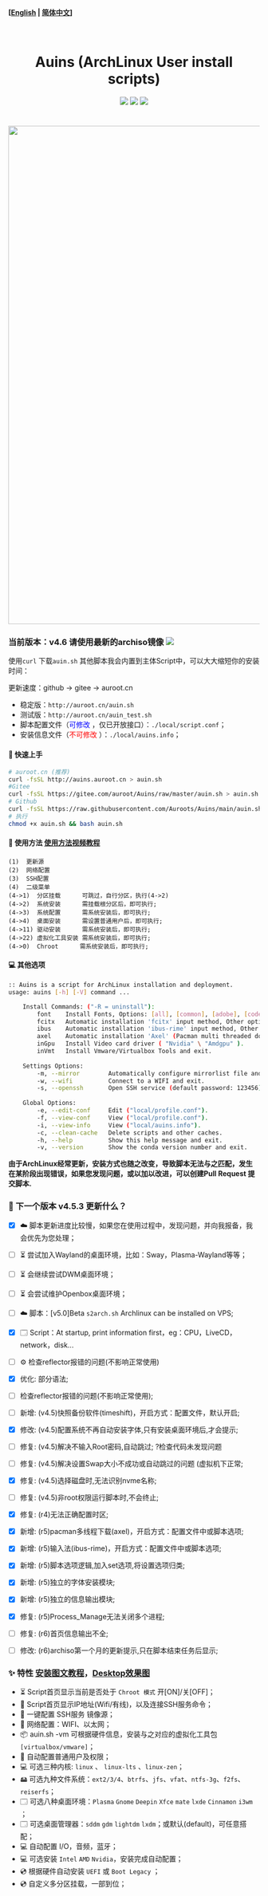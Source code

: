 **[[English](https://github.com/Auroots/Auins/blob/main/README_en.md) | [简体中文](https://github.com/Auroots/Auins/blob/main/README.md)]** 

<h1 align="center">
  <br>
  Auins (ArchLinux User install scripts)
  <br>
</h1>
<p align="center">
<img src="https://img.shields.io/badge/Bash-red?style=flat-square&logo=shell">
<img src="https://img.shields.io/badge/OS-ArchLinux-blue?style=flat-square&logo=arch-linux">
     <a href="https://jq.qq.com/?_wv=1027&k=yASMQyjM">
      <img src="https://img.shields.io/badge/QQ%E7%BE%A4 @auroot -204097403-success?style=flat-square&logo=appveyor">
  </a>
</p>
<h1 align="center">
  <a href="https://github.com/Auroots/Auins" alt="logo" ><img src="https://gitee.com/auroot/Auins/raw/master/local/Auins.png" width="1000"/></a>
  <br>
</h1>
<h3>
当前版本：v4.6 请使用最新的archiso镜像
<a href="https://github.com/Auroots/Auins/blob/main/doc/update-zh.md">
    <img src="https://img.shields.io/badge/journal-%E6%9B%B4%E6%96%B0%E6%97%A5%E5%BF%97-brightgreen?style=flat-square&logo=appveyor">
</a>
</h3>





使用`curl` 下载`auin.sh` 其他脚本我会内置到主体Script中，可以大大缩短你的安装时间：

更新速度：github -> gitee -> auroot.cn 

- 稳定版：`http://auroot.cn/auin.sh`
- 测试版：`http://auroot.cn/auin_test.sh`
- 脚本配置文件（<font color='blue'>可修改 </font>，仅已开放接口）：```./local/script.conf```；
- 安装信息文件（<font color='red'>不可修改 </font>）：```./local/auins.info```；

#### 💾 快速上手

```bash
# auroot.cn (推荐)
curl -fsSL http://auins.auroot.cn > auin.sh  
#Gitee
curl -fsSL https://gitee.com/auroot/Auins/raw/master/auin.sh > auin.sh
# Github
curl -fsSL https://raw.githubusercontent.com/Auroots/Auins/main/auin.sh > auin.sh
# 执行
chmod +x auin.sh && bash auin.sh
```

#### :rocket:  使用方法   [使用方法视频教程](https://www.bilibili.com/video/BV18V411x7ee/)

```
(1)  更新源
(2)  网络配置
(3)  SSH配置
(4)  二级菜单
(4->1)  分区挂载      可跳过，自行分区，执行(4->2)
(4->2)  系统安装      需挂载根分区后，即可执行;
(4->3)  系统配置	  需系统安装后，即可执行;
(4->4)  桌面安装      需设置普通用户后，即可执行;
(4->11) 驱动安装      需系统安装后，即可执行;
(4->22) 虚拟化工具安装 需系统安装后，即可执行;
(4->0)  Chroot      需系统安装后，即可执行;
```

#### 💻 其他选项

```bash
:: Auins is a script for ArchLinux installation and deployment.
usage: auins [-h] [-V] command ...

    Install Commands: ("-R = uninstall"):
        font    Install Fonts, Options: [all], [common], [adobe], [code].
        fcitx   Automatic installation 'fcitx' input method, Other options: [-R].
        ibus    Automatic installation 'ibus-rime' input method, Other options: [-R].
        axel    Automatic installation 'Axel' (Pacman multi threaded download), Other options: [-R].
        inGpu   Install Video card driver ( "Nvidia" \ "Amdgpu" ).
        inVmt   Install Vmware/Virtualbox Tools and exit.
        
    Settings Options:
        -m, --mirror        Automatically configure mirrorlist file and exit.
        -w, --wifi          Connect to a WIFI and exit.
        -s, --openssh       Open SSH service (default password: 123456) and exit.
             
    Global Options:
        -e, --edit-conf     Edit ("local/profile.conf").
        -f, --view-conf     View ("local/profile.conf").
        -i, --view-info     View ("local/auins.info").
        -c, --clean-cache   Delete scripts and other caches.
        -h, --help          Show this help message and exit.
        -v, --version       Show the conda version number and exit.
```

**由于ArchLinux经常更新，安装方式也随之改变，导致脚本无法与之匹配，发生在某阶段出现错误，如果您发现问题，或以加以改进，可以创建Pull Request 提交脚本.**

###  📃 下一个版本 v4.5.3 更新什么？

- [x] ☁️ 脚本更新进度比较慢，如果您在使用过程中，发现问题，并向我报备，我会优先为您处理；
- [ ] ⏳  尝试加入Wayland的桌面环境，比如：Sway，Plasma-Wayland等等；
- [ ] ⏳  会继续尝试DWM桌面环境；
- [ ] ⏳  会尝试维护Openbox桌面环境；
- [ ] ☁️  脚本：[v5.0]Beta `s2arch.sh` Archlinux can be installed on VPS;
- [x] 🗔 Script：At startup, print information first，eg：CPU，LiveCD，network，disk...
- [ ] ⚙️ 检查reflector报错的问题(不影响正常使用)
- [x] 优化: 部分语法;
- [ ] 检查reflector报错的问题(不影响正常使用);
- [ ] 新增: (v4.5)快照备份软件(timeshift)，开启方式：配置文件，默认开启;
- [x] 修改: (v4.5)配置系统不再自动安装字体,只有安装桌面环境后,才会提示;
- [ ] 修复: (v4.5)解决不输入Root密码,自动跳过; ?检查代码未发现问题
- [ ] 修复: (v4.5)解决设置Swap大小不成功或自动跳过的问题 (虚拟机下正常;
- [x] 修复: (v4.5)选择磁盘时,无法识别nvme名称;
- [ ] 修复: (v4.5)非root权限运行脚本时,不会终止;
- [x] 修复: (r4)无法正确配置时区;
- [x] 新增: (r5)pacman多线程下载(axel)，开启方式：配置文件中或脚本选项;
- [x] 新增: (r5)输入法(ibus-rime)，开启方式：配置文件中或脚本选项;
- [x] 新增: (r5)脚本选项逻辑,加入set选项,将设置选项归类;
- [x] 新增: (r5)独立的字体安装模块;
- [x] 新增: (r5)独立的信息输出模块;
- [x] 修复: (r5)Process_Manage无法关闭多个进程;
- [ ] 修复: (r6)首页信息输出不全;
- [ ] 修改: (r6)archiso第一个月的更新提示,只在脚本结束任务后显示;




### :sparkles: 特性 [安装图文教程](https://blog.csdn.net/weixin_42871436/article/details/105126833)，[Desktop效果图](https://gitee.com/auroot/Auins/blob/master/doc/Picture.md)

- ⏳ Script首页显示当前是否处于 `Chroot 模式` 开[ON]/关[OFF]；
- 🔗 Script首页显示IP地址(Wifi/有线)，以及连接SSH服务命令；
- 🔗 一键配置 SSH服务 镜像源；
- 🔗 网络配置：WIFI、以太网；
- 📦 auin.sh -vm 可根据硬件信息，安装与之对应的虚拟化工具包 `[virtualbox/vmware]`；
- 🙎 自动配置普通用户及权限；
- 💻 可选三种内核: `linux` 、 `linux-lts` 、`linux-zen`；
- 🖴   可选九种文件系统：`ext2/3/4`、`btrfs`、`jfs`、`vfat`、`ntfs-3g`、`f2fs`、`reiserfs`；
- 🗔 可选八种桌面环境：`Plasma` `Gnome` `Deepin` `Xfce` `mate` `lxde` `Cinnamon` `i3wm` ；
- 🗔 可选桌面管理器：`sddm` `gdm` `lightdm` `lxdm`；或默认(default)，可任意搭配；
- 💻 自动配置 I/O，音频，蓝牙；
- 💻 可选安装 `Intel` `AMD` `Nvidia`，安装完成自动配置；
- 💿 根据硬件自动安装 `UEFI`  或  `Boot Legacy` ；
- 💿 自定义多分区挂载，一部到位；

 